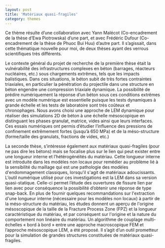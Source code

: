 ```yaml
---
layout: post
title: 'Matériaux quasi-fragiles'
category: themes
---
```


Ce thème résulte d’une collaboration avec Yann Malécot (Co-encadrement de la thèse d’Ewa Piotrowska) d’une part, et avec Frédéric Dufour (Co-encadrement de la thèse de Phuoc Bui Huu) d’autre part. Il s’agissait, dans cette thématique nouvelle pour moi, de deux thèses ayant des verrous scientifiques très différents. 

Le contexte général du projet de recherche de la première thèse était la vulnérabilité des infrastructures complexes en béton (barrages, réacteurs nucléaires, etc.) sous chargements extrêmes, tels que les impacts balistiques. Dans ces situations, le béton subit de très fortes contraintes triaxiales, en particulier la pénétration du projectile dans une structure en béton engendre une compression triaxiale dynamique. La possibilité de prédire numériquement la réponse d’un béton sous ces conditions extrêmes avec un modèle numérique est essentielle puisque les tests dynamiques à grande échelle et les tests de laboratoire sont très coûteux et chronophages. Nous avons choisi une approche de LEM dynamique pour réaliser des simulations 2D de béton à une échelle mésoscopique en distinguant les phases granulat, matrice, vides ainsi que leurs interfaces. Ces essais numériques ont permis d’étudier l’influence des pressions de confinement extrêmement fortes (jusqu’à 650 MPa) et de la méso-structure (forme/taille des granulats, fractions de vides, etc.)

La seconde thèse, s’intéresse également aux matériaux quasi-fragiles (pour ne pas dire les bétons) mais se focalise plus sur le lien qui peut exister entre une longueur interne et l’hétérogénéités du matériau. Cette longueur interne est introduite dans les modèles non locaux pour remédier au problème lié à la sensibilité du maillage qui est une pathologie des modèles d'endommagement classiques, lorsqu'il s'agit de matériaux adoucissants. L’outil numérique utilisé pour ces investigations est la LEM dans sa version quasi-statique. Celle-ci permet l’étude des ouvertures de fissure lien par lien avec pour conséquence la possibilité d’obtenir une réponse de type snap-back. En plus de fournir quelques recommandations sur l'extraction d'une longueur interne (nécessaire pour les modèles non locaux) à partir de la méso-structure du matériau, les études donnent un aperçu de l'origine mésoscopique de la taille de la Fracture Process Zone (FPZ) et la longueur caractéristique du matériau, et par conséquent sur l'origine et la nature du comportement non linéaire du matériau. Un algorithme de couplage multi-échelles « bord à bord » entre une approche macroscopique FEM et l’approche mésoscopique LEM, a été proposé. Il s’agit d’un outil prometteur pour la simulation de grandes structures constituées de matériaux quasi-fragiles.

